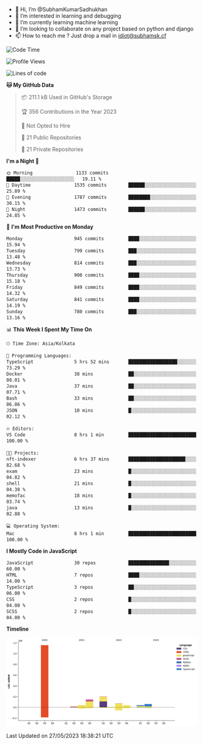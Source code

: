 - 👋 Hi, I’m @SubhamKumarSadhukhan
- 👀 I’m interested in learning and debugging
- 🌱 I’m currently learning machine learning
- 💞️ I’m looking to collaborate on any project based on python and django
- 📫 How to reach me ?
      Just drop a mail in idiot@subhamsk.cf

<!---
SubhamKumarSadhukhan/SubhamKumarSadhukhan is a ✨ special ✨ repository because its `README.md` (this file) appears on your GitHub profile.
You can click the Preview link to take a look at your changes.
--->


<!--START_SECTION:waka-->
![Code Time](http://img.shields.io/badge/Code%20Time-1%2C212%20hrs%2047%20mins-blue)

![Profile Views](http://img.shields.io/badge/Profile%20Views-24-blue)

![Lines of code](https://img.shields.io/badge/From%20Hello%20World%20I%27ve%20Written-1.8%20million%20lines%20of%20code-blue)

**🐱 My GitHub Data** 

> 📦 211.1 kB Used in GitHub's Storage 
 > 
> 🏆 356 Contributions in the Year 2023
 > 
> 🚫 Not Opted to Hire
 > 
> 📜 21 Public Repositories 
 > 
> 🔑 21 Private Repositories 
 > 
**I'm a Night 🦉** 

```text
🌞 Morning                1133 commits        █████░░░░░░░░░░░░░░░░░░░░   19.11 % 
🌆 Daytime                1535 commits        ██████░░░░░░░░░░░░░░░░░░░   25.89 % 
🌃 Evening                1787 commits        ████████░░░░░░░░░░░░░░░░░   30.15 % 
🌙 Night                  1473 commits        ██████░░░░░░░░░░░░░░░░░░░   24.85 % 
```
📅 **I'm Most Productive on Monday** 

```text
Monday                   945 commits         ████░░░░░░░░░░░░░░░░░░░░░   15.94 % 
Tuesday                  799 commits         ███░░░░░░░░░░░░░░░░░░░░░░   13.48 % 
Wednesday                814 commits         ███░░░░░░░░░░░░░░░░░░░░░░   13.73 % 
Thursday                 900 commits         ████░░░░░░░░░░░░░░░░░░░░░   15.18 % 
Friday                   849 commits         ████░░░░░░░░░░░░░░░░░░░░░   14.32 % 
Saturday                 841 commits         ████░░░░░░░░░░░░░░░░░░░░░   14.19 % 
Sunday                   780 commits         ███░░░░░░░░░░░░░░░░░░░░░░   13.16 % 
```


📊 **This Week I Spent My Time On** 

```text
🕑︎ Time Zone: Asia/Kolkata

💬 Programming Languages: 
TypeScript               5 hrs 52 mins       ██████████████████░░░░░░░   73.29 % 
Docker                   38 mins             ██░░░░░░░░░░░░░░░░░░░░░░░   08.01 % 
Java                     37 mins             ██░░░░░░░░░░░░░░░░░░░░░░░   07.71 % 
Bash                     33 mins             ██░░░░░░░░░░░░░░░░░░░░░░░   06.86 % 
JSON                     10 mins             █░░░░░░░░░░░░░░░░░░░░░░░░   02.12 % 

🔥 Editors: 
VS Code                  8 hrs 1 min         █████████████████████████   100.00 % 

🐱‍💻 Projects: 
nft-indexer              6 hrs 37 mins       █████████████████████░░░░   82.68 % 
exam                     23 mins             █░░░░░░░░░░░░░░░░░░░░░░░░   04.82 % 
shell                    21 mins             █░░░░░░░░░░░░░░░░░░░░░░░░   04.38 % 
memofac                  18 mins             █░░░░░░░░░░░░░░░░░░░░░░░░   03.74 % 
java                     13 mins             █░░░░░░░░░░░░░░░░░░░░░░░░   02.88 % 

💻 Operating System: 
Mac                      8 hrs 1 min         █████████████████████████   100.00 % 
```

**I Mostly Code in JavaScript** 

```text
JavaScript               30 repos            ███████████████░░░░░░░░░░   60.00 % 
HTML                     7 repos             ████░░░░░░░░░░░░░░░░░░░░░   14.00 % 
TypeScript               3 repos             ██░░░░░░░░░░░░░░░░░░░░░░░   06.00 % 
CSS                      2 repos             █░░░░░░░░░░░░░░░░░░░░░░░░   04.00 % 
SCSS                     2 repos             █░░░░░░░░░░░░░░░░░░░░░░░░   04.00 % 
```



**Timeline**

![Lines of Code chart](https://raw.githubusercontent.com/SubhamKumarSadhukhan/SubhamKumarSadhukhan/main/assets/bar_graph.png)


 Last Updated on 27/05/2023 18:38:21 UTC
<!--END_SECTION:waka-->
